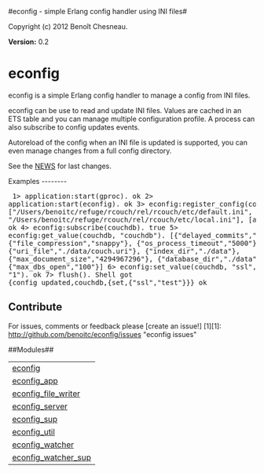 

#econfig - simple Erlang config handler using INI files#


Copyright (c) 2012 Benoît Chesneau.

__Version:__ 0.2

econfig
=======

econfig is a simple Erlang config handler to manage a config from INI
files.

econfig can be use to read and update INI files. Values are cached in an
ETS table and you can manage multiple configuration profile. A process
can also subscribe to config updates events.

Autoreload of the config when an INI file is updated is supported, you can even
manage changes from a full config directory.

See the [NEWS](http://github.com/benoitc/econfig/blob/master/NEWS.md)
for last changes.

Examples
--------<pre>
1> application:start(gproc).
ok
2> application:start(econfig).
ok
3> econfig:register_config(couchdb, ["/Users/benoitc/refuge/rcouch/rel/rcouch/etc/default.ini", "/Users/benoitc/refuge/rcouch/rel/rcouch/etc/local.ini"], [autoreload]).
ok
4> econfig:subscribe(couchdb).
true
5> econfig:get_value(couchdb, "couchdb").
[{"delayed_commits","true"},
 {"file_compression","snappy"},
 {"os_process_timeout","5000"},
 {"uri_file","./data/couch.uri"},
 {"index_dir","./data"},
 {"max_document_size","4294967296"},
 {"database_dir","./data"},
 {"max_dbs_open","100"}]
6> econfig:set_value(couchdb, "ssl", "test", "1").
ok
7> flush().
Shell got {config_updated,couchdb,{set,{"ssl","test"}}}
ok
</pre>

Contribute
----------
For issues, comments or feedback please [create an issue!] [1][1]: http://github.com/benoitc/econfig/issues "econfig issues"


##Modules##


<table width="100%" border="0" summary="list of modules">
<tr><td><a href="econfig.md" class="module">econfig</a></td></tr>
<tr><td><a href="econfig_app.md" class="module">econfig_app</a></td></tr>
<tr><td><a href="econfig_file_writer.md" class="module">econfig_file_writer</a></td></tr>
<tr><td><a href="econfig_server.md" class="module">econfig_server</a></td></tr>
<tr><td><a href="econfig_sup.md" class="module">econfig_sup</a></td></tr>
<tr><td><a href="econfig_util.md" class="module">econfig_util</a></td></tr>
<tr><td><a href="econfig_watcher.md" class="module">econfig_watcher</a></td></tr>
<tr><td><a href="econfig_watcher_sup.md" class="module">econfig_watcher_sup</a></td></tr></table>

